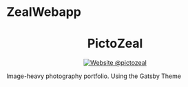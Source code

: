 # ZealWebapp

<!-- <p align="center">
  <a href="https://picstozeal.com">
    <img alt="PictoZeal" src="" />
  </a>
</p> -->
<h1 align="center">
  PictoZeal
</h1>

<p align="center">
  <a href="https://pictozeal.com">
    <img alt="Website" src="https://img.shields.io/badge/-website-blue">
  </a>
  <a href="https://www.instagram.com/pictozeal/">
       @pictozeal
    <!-- <img src="" alt="" /> -->
  </a>
</p>

Image-heavy photography portfolio. Using the Gatsby Theme